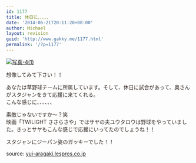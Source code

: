 ```yaml
---
id: 1177
title: 休日に、、、、、
date: '2014-06-21T20:11:28+08:00'
author: Michael
layout: revision
guid: 'http://www.gakky.me/1177.html'
permalink: '/?p=1177'
---
```


[![写真-4(1)](http://www.yui-aragaki.org/wp-content/uploads/2014/06/写真-41.jpg)](http://www.yui-aragaki.org/wp-content/uploads/2014/06/写真-41.jpg)

<span style="color: #302722;">想像してみて下さい！！</span>  
  
<span style="color: #302722;">あなたは草野球チームに所属しています。そして、休日に試合があって、奥さんがスタジャンをきて応援に来てくれる。</span>  
<span style="color: #302722;">こんな感じに、、、、、、</span>

<span style="color: #302722;">素敵じゃないですか〜？笑</span>  
<span style="color: #302722;">映画「TWILIGHT ささらさや」ではサヤの夫ユウタロウは野球をやっていました。きっとサヤもこんな感じで応援にいってたのでしょうね！！</span>  
  
<span style="color: #302722;">スタジャンにジーパン姿のガッキーでした！！</span>

source: [yui-aragaki.lespros.co.jp](http://yui-aragaki.lespros.co.jp)